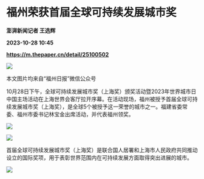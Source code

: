 # 福州荣获首届全球可持续发展城市奖
**澎湃新闻记者 王选辉**

**2023-10-28 10:45**

**https://m.thepaper.cn/detail/25100502**

![](https://imagecloud.thepaper.cn/thepaper/image/276/50/862.jpg)

本文图片均来自“福州日报”微信公众号

10月28日下午，全球可持续发展城市奖（上海奖）颁奖活动暨2023年世界城市日中国主场活动在上海世界会客厅拉开序幕。在活动现场，福州被授予首届全球可持续发展城市奖（上海奖），是全球5个被授予这一荣誉的城市之一。福建省委常委、福州市委书记林宝金出席活动，并代表福州领奖。

![](https://imagecloud.thepaper.cn/thepaper/image/276/50/863.jpg)

![](https://imagecloud.thepaper.cn/thepaper/image/276/50/864.jpg)

首届全球可持续发展城市奖（上海奖）是联合国人居署和上海市人民政府共同推动设立的国际奖项，用于表彰世界范围内在可持续发展方面取得突出进展的城市。

![](https://imagecloud.thepaper.cn/thepaper/image/276/50/865.jpg)